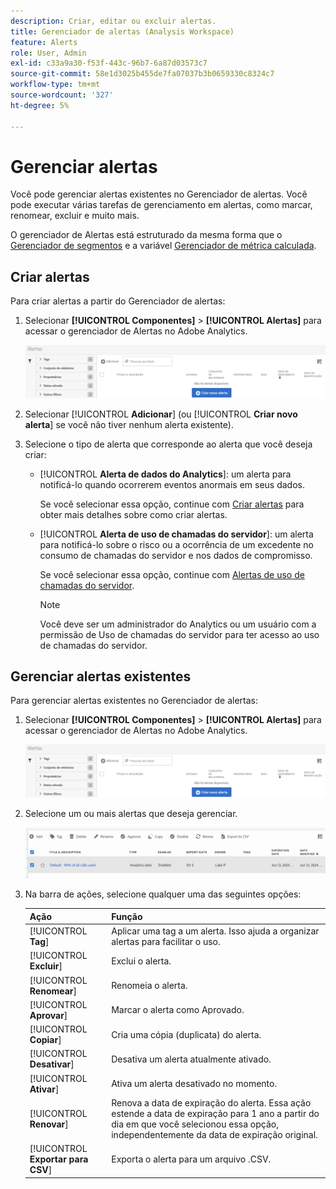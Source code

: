 ```yaml
---
description: Criar, editar ou excluir alertas.
title: Gerenciador de alertas (Analysis Workspace)
feature: Alerts
role: User, Admin
exl-id: c33a9a30-f53f-443c-96b7-6a87d03573c7
source-git-commit: 58e1d3025b455de7fa07037b3b0659330c8324c7
workflow-type: tm+mt
source-wordcount: '327'
ht-degree: 5%

---
```



# Gerenciar alertas

Você pode gerenciar alertas existentes no Gerenciador de alertas. Você pode executar várias tarefas de gerenciamento em alertas, como marcar, renomear, excluir e muito mais.

O gerenciador de Alertas está estruturado da mesma forma que o [Gerenciador de segmentos](https://experienceleague.adobe.com/docs/analytics/components/segmentation/segmentation-workflow/seg-manage.html?lang=pt-BR) e a variável [Gerenciador de métrica calculada](https://experienceleague.adobe.com/docs/analytics/components/calculated-metrics/calcmetric-workflow/cm-manager.html?lang=pt-BR).

## Criar alertas

Para criar alertas a partir do Gerenciador de alertas:

1. Selecionar **[!UICONTROL Componentes]** > **[!UICONTROL Alertas]** para acessar o gerenciador de Alertas no Adobe Analytics.

   ![](assets/alert-manager.png)

1. Selecionar [!UICONTROL **Adicionar**] (ou [!UICONTROL **Criar novo alerta**] se você não tiver nenhum alerta existente).

1. Selecione o tipo de alerta que corresponde ao alerta que você deseja criar:

   * [!UICONTROL **Alerta de dados do Analytics**]: um alerta para notificá-lo quando ocorrerem eventos anormais em seus dados.

     Se você selecionar essa opção, continue com [Criar alertas](/help/analyze/analysis-workspace/c-intelligent-alerts/alert-builder.md) para obter mais detalhes sobre como criar alertas.

   * [!UICONTROL **Alerta de uso de chamadas do servidor**]: um alerta para notificá-lo sobre o risco ou a ocorrência de um excedente no consumo de chamadas do servidor e nos dados de compromisso.

     Se você selecionar essa opção, continue com [Alertas de uso de chamadas do servidor](/help/admin/admin/c-server-call-usage/scu-alerts.md).

     >[!NOTE]
     >
     >Você deve ser um administrador do Analytics ou um usuário com a permissão de Uso de chamadas do servidor para ter acesso ao uso de chamadas do servidor.




## Gerenciar alertas existentes

Para gerenciar alertas existentes no Gerenciador de alertas:

1. Selecionar **[!UICONTROL Componentes]** > **[!UICONTROL Alertas]** para acessar o gerenciador de Alertas no Adobe Analytics.

   ![](assets/alert-manager.png)

1. Selecione um ou mais alertas que deseja gerenciar.

   ![](assets/alert-manager-tasks.png)

1. Na barra de ações, selecione qualquer uma das seguintes opções:

   | Ação | Função |
   |---------|----------|
   | [!UICONTROL **Tag**] | Aplicar uma tag a um alerta. Isso ajuda a organizar alertas para facilitar o uso. |
   | [!UICONTROL **Excluir**] | Exclui o alerta. |
   | [!UICONTROL **Renomear**] | Renomeia o alerta. |
   | [!UICONTROL **Aprovar**] | Marcar o alerta como Aprovado. |
   | [!UICONTROL **Copiar**] | Cria uma cópia (duplicata) do alerta. |
   | [!UICONTROL **Desativar**] | Desativa um alerta atualmente ativado. |
   | [!UICONTROL **Ativar**] | Ativa um alerta desativado no momento. |
   | [!UICONTROL **Renovar**] | Renova a data de expiração do alerta. Essa ação estende a data de expiração para 1 ano a partir do dia em que você selecionou essa opção, independentemente da data de expiração original. |
   | [!UICONTROL **Exportar para CSV**] | Exporta o alerta para um arquivo .CSV. |
